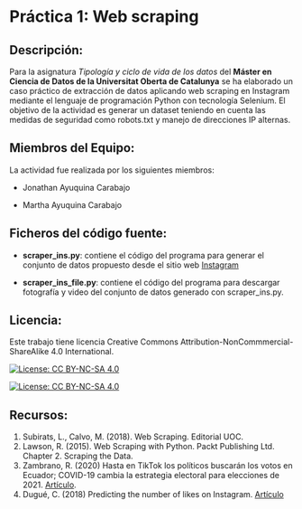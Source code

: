 # Práctica 1: Web scraping
## Descripción:

Para la asignatura _Tipología y ciclo de vida de los datos_ del **Máster en Ciencia de Datos de la Universitat Oberta de Catalunya** se ha elaborado un caso práctico de extracción de datos aplicando web scraping en Instagram mediante el lenguaje de programación Python con tecnología Selenium.  El objetivo de la actividad es generar un dataset teniendo en cuenta las medidas de seguridad como robots.txt y manejo de direcciones IP alternas.

## Miembros del Equipo:
La actividad fue realizada por los siguientes miembros:

* Jonathan Ayuquina Carabajo

* Martha Ayuquina Carabajo

## Ficheros del código fuente:

* **scraper_ins.py**: contiene el código del programa para generar el conjunto de datos propuesto desde el sitio web [Instagram](https://www.instagram.com/?hl=es-la)

* **scraper_ins_file.py**: contiene el código del programa para descargar fotografía y video del  conjunto de datos generado con scraper_ins.py.

## Licencia:
Este trabajo tiene licencia Creative Commons Attribution-NonCommmercial-ShareAlike 4.0 International.

[![License: CC BY-NC-SA 4.0](https://licensebuttons.net/l/by-nc-sa/4.0/80x15.png)](https://creativecommons.org/licenses/by-nc-sa/4.0/)

[![License: CC BY-NC-SA 4.0](https://img.shields.io/badge/License-CC%20BY--NC--SA%204.0-lightgrey.svg)](https://creativecommons.org/licenses/by-nc-sa/4.0/)

## Recursos:

1. Subirats, L., Calvo, M. (2018). Web Scraping. Editorial UOC.
2. Lawson, R. (2015). Web Scraping with Python. Packt Publishing Ltd. Chapter 2. Scraping the Data.
3. Zambrano, R. (2020) Hasta en TikTok los políticos buscarán los votos en Ecuador; COVID-19 cambia la estrategia electoral para elecciones de 2021. [Artículo](https://www.eluniverso.com/noticias/2020/05/24/nota/7849353/elecciones-presidenciales-2021-ecuador-redes-sociales/).
4. Dugué, C. (2018) Predicting the number of likes on Instagram. [Artículo](https://towardsdatascience.com/predict-the-number-of-likes-on-instagram-a7ec5c020203)
